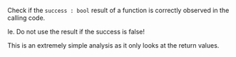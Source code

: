 Check if the ``success : bool`` result of a function is 
correctly observed in the calling code.

Ie. Do not use the result if the success is false!

This is an extremely simple analysis as it only looks at the return
values.
